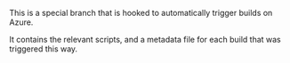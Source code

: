 This is a special branch that is hooked to automatically trigger builds on Azure.

It contains the relevant scripts, and a metadata file for each build that was triggered this way.
